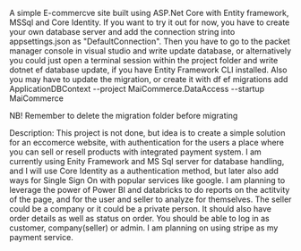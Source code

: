  A simple E-commercve site built using ASP.Net Core with Entity framework, MSSql and Core Identity.
 If you want to try it out for now, you have to create your own database server and add the connection string into appsettings.json as "DefaultConnection".
 Then you have to go to the packet manager console in visual studio and write update database, or alternatively you could just open a terminal
 session within the project folder and write dotnet ef database update, if you have Entity Framework CLI installed. Also you may have to update the migration, or create it
 with df ef migrations add ApplicationDBContext --project MaiCommerce.DataAccess --startup MaiCommerce

 NB! Remember to delete the migration folder before migrating

 Description:
 This project is not done, but idea is to create a simple solution for an eccomerce website, with authentication for the users
 a place where you can sell or resell products with integrated payment system. I am currently using Enity Framework and MS Sql server
 for database handling, and I will use Core Identity as a authentication method, but later also add ways for Single Sign On with 
 popular services like google. I am planning to leverage the power of Power BI and databricks to do reports on the actitvity of the
 page, and for the user and seller to analyze for themselves. The seller could be a company or it could be a private person. It should also
 have order details as well as status on order. You should be able to log in as customer, company(seller) or admin. I am planning on using
 stripe as my payment service.

